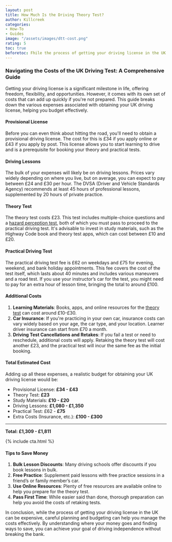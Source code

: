 ```yaml
---
layout: post
title: How Much Is the Driving Theory Test?
author: Killcreek
categories:
- How-To
- Guides
image: "/assets/images/dtt-cost.png"
rating: 5
toc: true
beforetoc: Fhile the process of getting your driving license in the UK can be expensive, careful planning and budgeting can help you manage the costs effectively
---
```




### Navigating the Costs of the UK Driving Test: A Comprehensive Guide

Getting your driving license is a significant milestone in life, offering freedom, flexibility, and opportunities. However, it comes with its own set of costs that can add up quickly if you're not prepared. This guide breaks down the various expenses associated with obtaining your UK driving license, helping you budget effectively.

#### Provisional License

Before you can even think about hitting the road, you'll need to obtain a provisional driving license. The cost for this is £34 if you apply online or £43 if you apply by post. This license allows you to start learning to drive and is a prerequisite for booking your theory and practical tests.

#### Driving Lessons

The bulk of your expenses will likely be on driving lessons. Prices vary widely depending on where you live, but on average, you can expect to pay between £24 and £30 per hour. The DVSA (Driver and Vehicle Standards Agency) recommends at least 45 hours of professional lessons, supplemented by 20 hours of private practice. 

#### Theory Test

The theory test costs £23. This test includes multiple-choice questions and a [hazard perception test](/hazard-perception-test/), both of which you must pass to proceed to the practical driving test. It's advisable to invest in study materials, such as the Highway Code book and theory test apps, which can cost between £10 and £20.

#### Practical Driving Test

The practical driving test fee is £62 on weekdays and £75 for evening, weekend, and bank holiday appointments. This fee covers the cost of the test itself, which lasts about 40 minutes and includes various maneuvers and a road test. If you use your instructor’s car for the test, you might need to pay for an extra hour of lesson time, bringing the total to around £100.

#### Additional Costs

1. **Learning Materials**: Books, apps, and online resources for the [theory test](/driving-theory-test-consist-of/) can cost around £10-£30.
2. **Car Insurance**: If you're practicing in your own car, insurance costs can vary widely based on your age, the car type, and your location. Learner driver insurance can start from £70 a month.
3. **Driving Test Cancellations and Retakes**: If you fail a test or need to reschedule, additional costs will apply. Retaking the theory test will cost another £23, and the practical test will incur the same fee as the initial booking.

#### Total Estimated Cost

Adding up all these expenses, a realistic budget for obtaining your UK driving license would be:

- Provisional License: **£34 - £43**
- Theory Test: **£23**
- Study Materials: **£10 - £20**
- Driving Lessons: **£1,080 - £1,350**
- Practical Test: £62 - **£75**
- Extra Costs (Insurance, etc.): **£100 - £300**
----------------
**Total: £1,309 - £1,811**


<!-- _includes/cta.html -->

{% include cta.html %}

#### Tips to Save Money

1. **Bulk Lesson Discounts**: Many driving schools offer discounts if you book lessons in bulk.
2. **Free Practice**: Supplement paid lessons with free practice sessions in a friend’s or family member’s car.
3. **Use Online Resources**: Plenty of free resources are available online to help you prepare for the theory test.
4. **Pass First Time**: While easier said than done, thorough preparation can help you avoid the costs of retaking tests.

In conclusion, while the process of getting your driving license in the UK can be expensive, careful planning and budgeting can help you manage the costs effectively. By understanding where your money goes and finding ways to save, you can achieve your goal of driving independence without breaking the bank.